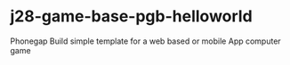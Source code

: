 j28-game-base-pgb-helloworld
============================

Phonegap Build simple template for a web based or mobile App computer game
